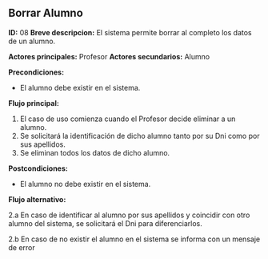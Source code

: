 ## Borrar Alumno
**ID:** 08
**Breve descripcion:** El sistema permite borrar al completo los datos de un alumno.

**Actores principales:** Profesor
**Actores secundarios:** Alumno

**Precondiciones:**
  * El alumno debe existir en el sistema.

**Flujo principal:**
  1. El caso de uso comienza cuando el Profesor decide eliminar a un alumno.
  2. Se solicitará la identificación de dicho alumno tanto por su Dni como por sus apellidos.
  3. Se eliminan todos los datos de dicho alumno.

**Postcondiciones:**
  * El alumno no debe existir en el sistema.

**Flujo alternativo:**

  2.a En caso de identificar al alumno por sus apellidos y coincidir con otro alumno del sistema, se solicitará el Dni para diferenciarlos.

  2.b En caso de no existir el alumno en el sistema se informa con un mensaje de error
